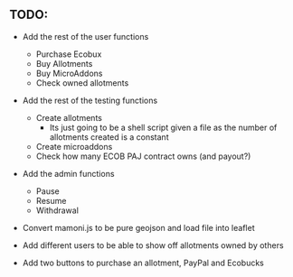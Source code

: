 ## TODO:

- Add the rest of the user functions
  - Purchase Ecobux
  - Buy Allotments
  - Buy MicroAddons
  - Check owned allotments
- Add the rest of the testing functions
  - Create allotments
    - Its just going to be a shell script given a file as the number of allotments created is a constant
  - Create microaddons
  - Check how many ECOB PAJ contract owns (and payout?)
- Add the admin functions
  - Pause
  - Resume
  - Withdrawal
- Convert mamoni.js to be pure geojson and load file into leaflet
- Add different users to be able to show off allotments owned by others


- Add two buttons to purchase an allotment, PayPal and Ecobucks
